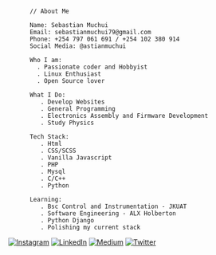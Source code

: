 ```shell
      
      // About Me
      
      Name: Sebastian Muchui 
      Email: sebastianmuchui79@gmail.com
      Phone: +254 797 061 691 / +254 102 380 914
      Social Media: @astianmuchui 
      
      Who I am:
        . Passionate coder and Hobbyist
        . Linux Enthusiast
        . Open Source lover
         
      What I Do: 
         . Develop Websites
         . General Programming
         . Electronics Assembly and Firmware Development
         . Study Physics
         
      Tech Stack:
         . Html
         . CSS/SCSS
         . Vanilla Javascript
         . PHP 
         . Mysql
         . C/C++
         . Python
        
      Learning: 
         . Bsc Control and Instrumentation - JKUAT
         . Software Engineering - ALX Holberton
         . Python Django
         . Polishing my current stack

```

[![Instagram](https://img.shields.io/badge/Instagram-%23E4405F.svg?logo=Instagram&logoColor=white)](https://instagram.com/astianmuchui)
 [![LinkedIn](https://img.shields.io/badge/LinkedIn-%230077B5.svg?logo=linkedin&logoColor=white)](https://linkedin.com/in/astianmuchui)
 [![Medium](https://img.shields.io/badge/Medium-12100E?logo=medium&logoColor=white)](https://medium.com/@sebastianmuchui)
 [![Twitter](https://img.shields.io/badge/Twitter-%231DA1F2.svg?logo=Twitter&logoColor=white)](https://twitter.com/astianmuchui) 
